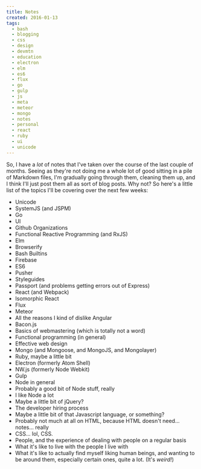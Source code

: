 ```yaml
---
title: Notes
created: 2016-01-13
tags:
  - bash
  - blogging
  - css
  - design
  - devmtn
  - education
  - electron
  - elm
  - es6
  - flux
  - go
  - gulp
  - js
  - meta
  - meteor
  - mongo
  - notes
  - personal
  - react
  - ruby
  - ui
  - unicode
---
```


So, I have a _lot_ of notes that I've taken over the course of the last couple of months. Seeing as they're not doing me a whole lot of good sitting in a pile of Markdown files, I'm gradually going through them, cleaning them up, and I think I'll just post them all as sort of blog posts. Why not? So here's a little list of the topics I'll be covering over the next few weeks:

* Unicode
* SystemJS (and JSPM)
* Go
* UI
* Github Organizations
* Functional Reactive Programming (and RxJS)
* Elm
* Browserify
* Bash Builtins
* Firebase
* ES6
* Pusher
* Styleguides
* Passport (and problems getting errors out of Express)
* React (and Webpack)
* Isomorphic React
* Flux
* Meteor
* All the reasons I kind of dislike Angular
* Bacon.js
* Basics of webmastering (which is totally not a word)
* Functional programming (in general)
* Effective web design
* Mongo (and Mongoose, and MongoJS, and Mongolayer)
* Ruby, maybe a little bit
* Electron (formerly Atom Shell)
* NW.js (formerly Node Webkit)
* Gulp
* Node in general
* Probably a good bit of Node stuff, really
* I like Node a lot
* Maybe a little bit of jQuery?
* The developer hiring process
* Maybe a little bit of that Javascript language, or something?
* Probably not much at all on HTML, because HTML doesn't need... notes... really
* CSS... lol, CSS.
* People, and the experience of dealing with people on a regular basis
* What it's like to live with the people I live with
* What it's like to actually find myself liking human beings, and wanting to be around them, especially certain ones, quite a lot. (It's _weird!_)
